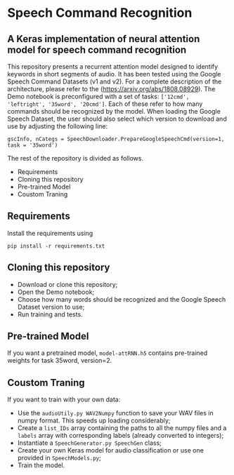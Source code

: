# Speech Command Recognition

## A Keras implementation of neural attention model for speech command recognition

This repository presents a recurrent attention model designed to identify keywords in short segments of audio. It has been tested using the Google Speech Command Datasets (v1 and v2).
For a complete description of the architecture, please refer to  the (https://arxiv.org/abs/1808.08929). 
The Demo notebook is preconfigured with a set of tasks: ```['12cmd', 'leftright', '35word', '20cmd']```. Each of these refer to how many commands should be recognized by the model. When loading the Google Speech Dataset, the user should also select which version to download and use by adjusting the following line:

```gscInfo, nCategs = SpeechDownloader.PrepareGoogleSpeechCmd(version=1, task = '35word')```

The rest of the repository is divided as follows.

* Requirements
* Cloning this repository
* Pre-trained Model 
* Coustom Traning 

## Requirements 
Install the requirements using 
```
pip install -r requirements.txt
```

## Cloning this repository

- Download or clone this repository;
- Open the Demo notebook;
- Choose how many words should be recognized and the Google Speech Dataset version to use;
- Run training and tests.

## Pre-trained Model

If you want a pretrained model, `model-attRNN.h5` contains pre-trained weights for task 35word, version=2.



## Coustom Traning

If you want to train with your own data:

- Use the ```audioUtily.py WAV2Numpy``` function to save your WAV files in numpy format. This speeds up loading considerably;
- Create a ```list_IDs``` array containing the paths to all the numpy files and a ```labels``` array with corresponding labels (already converted to integers);
- Instantiate a ```SpeechGenerator.py SpeechGen``` class;
- Create your own Keras model for audio classification or use one provided in ```SpeechModels.py```;
- Train the model.
